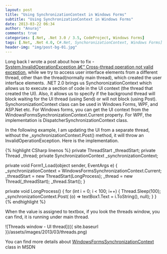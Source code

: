```yaml
---
layout: post
title: "Using SynchronizationContext in Windows Forms"
subtitle: "Using SynchronizationContext in Windows Forms"
date: 2013-03-22 06:34
author: "Anuraj"
comments: true
categories: [.Net, .Net 3.0 / 3.5, CodeProject, Windows Forms]
tags: [.Net, .Net 4.0, C#.Net, SynchoronizationContext, Windows Forms]
header-img: "img/post-bg-01.jpg"
---
```

Long back I wrote a post about how to fix - [System.InvalidOperationException â€“ Cross-thread operation not valid exception](http://www.dotnetthoughts.net/system_invalidoperationexception_cross_thread_operation_not_valid/), while we try to access user interface elements from a different thread, other than the thread(normally main thread), which created the user interface elements. .NET 2.0 brings us SynchoronizationContext which allows us to execute a section of code in the UI context (the thread that created the UI).  Also, it allows us to specify if the background thread will block waiting for the UI thread (using Send) or will not block (using Post). SynchoronizationContext class can be used in Windows Forms, WPF, and ASP.Net etc. For Windows forms, you can get the UI context from the WindowsFormsSynchronizationContext.Current property. For WPF, the implementation is DispatcherSynchronizationContext class.

In the following example, I am updating the UI from a separate thread, without the _synchronizationContext.Post() method, it will throw an InvalidOperationException. Here is the implementation.

{% highlight CSharp linenos %}
private ThreadStart _threadStart;
private Thread _thread;
private SynchronizationContext _synchronizationContext;

private void Form1_Load(object sender, EventArgs e)
{
    _synchronizationContext = 
        WindowsFormsSynchronizationContext.Current;
    _threadStart = new ThreadStart(LongProcess);
    _thread = new Thread(_threadStart);
    _thread.Start();
}

private void LongProcess()
{
    for (int i = 0; i < 100; i++)
    {
        Thread.Sleep(100);
        _synchronizationContext.Post(
            (o) => textBox1.Text = i.ToString(), null);
    }
}
{% endhighlight %}

When the value is assigned to textbox, if you look the threads window, you can find, it is running under main thread.

![Threads window - UI thread]({{ site.baseurl }}/assets/images/2013/03/threads.png)

You can find more details about [WindowsFormsSynchronizationContext](http://msdn.microsoft.com/en-IN/library/system.windows.forms.windowsformssynchronizationcontext.aspx) class in MSDN
